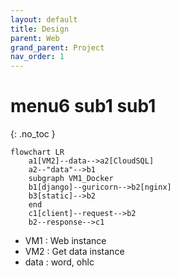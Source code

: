 ```yaml
---
layout: default
title: Design
parent: Web
grand_parent: Project
nav_order: 1
---
```


# menu6 sub1 sub1
{: .no_toc }


```mermaid
flowchart LR
    a1[VM2]--data-->a2[CloudSQL]
    a2--"data"-->b1
    subgraph VM1_Docker
    b1[django]--guricorn-->b2[nginx]
    b3[static]-->b2
    end
    c1[client]--request-->b2
    b2--response-->c1
```

* VM1 : Web instance
* VM2 : Get data instance
* data : word, ohlc